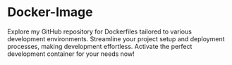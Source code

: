 # Docker-Image
Explore my GitHub repository for Dockerfiles tailored to various development environments. Streamline your project setup and deployment processes, making development effortless. Activate the perfect development container for your needs now!
